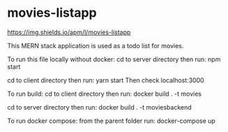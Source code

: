 # movies-listapp
https://img.shields.io/apm/l/movies-listapp


This MERN stack application is used as a todo list for movies.


To run this file locally without docker:
cd to server directory then run: 
npm start

cd to client directory then run: 
yarn start
Then check localhost:3000


To run build:
cd to client directory then run: 
docker build . -t movies 

cd to server directory then run: 
docker build . -t moviesbackend


To run docker compose:
from the parent folder run: docker-compose up
